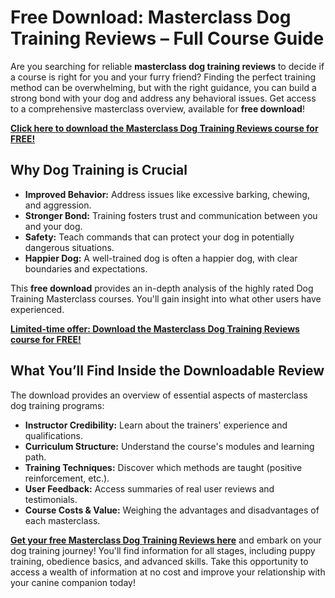 # Free Download: Masterclass Dog Training Reviews – Full Course Guide

Are you searching for reliable **masterclass dog training reviews** to decide if a course is right for you and your furry friend? Finding the perfect training method can be overwhelming, but with the right guidance, you can build a strong bond with your dog and address any behavioral issues. Get access to a comprehensive masterclass overview, available for **free download**!

[**Click here to download the Masterclass Dog Training Reviews course for FREE!**](https://udemywork.com/masterclass-dog-training-reviews)

## Why Dog Training is Crucial

*   **Improved Behavior:** Address issues like excessive barking, chewing, and aggression.
*   **Stronger Bond:** Training fosters trust and communication between you and your dog.
*   **Safety:** Teach commands that can protect your dog in potentially dangerous situations.
*   **Happier Dog:** A well-trained dog is often a happier dog, with clear boundaries and expectations.

This **free download** provides an in-depth analysis of the highly rated Dog Training Masterclass courses. You'll gain insight into what other users have experienced.

[**Limited-time offer: Download the Masterclass Dog Training Reviews course for FREE!**](https://udemywork.com/masterclass-dog-training-reviews)

## What You’ll Find Inside the Downloadable Review

The download provides an overview of essential aspects of masterclass dog training programs:

*   **Instructor Credibility:** Learn about the trainers' experience and qualifications.
*   **Curriculum Structure:** Understand the course's modules and learning path.
*   **Training Techniques:** Discover which methods are taught (positive reinforcement, etc.).
*   **User Feedback:** Access summaries of real user reviews and testimonials.
*   **Course Costs & Value:** Weighing the advantages and disadvantages of each masterclass.

[**Get your free Masterclass Dog Training Reviews here**](https://udemywork.com/masterclass-dog-training-reviews) and embark on your dog training journey! You'll find information for all stages, including puppy training, obedience basics, and advanced skills. Take this opportunity to access a wealth of information at no cost and improve your relationship with your canine companion today!
